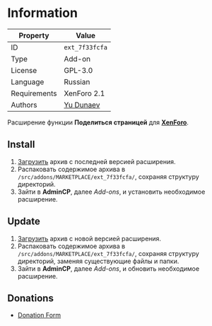 # Information

| Property     | Value                                              |
| ------------ | -------------------------------------------------- |
| ID           | `ext_7f33fcfa`                                     |
| Type         | Add-on                                             |
| License      | GPL-3.0                                            |
| Language     | Russian                                            |
| Requirements | XenForo 2.1                                        |
| Authors      | [Yu Dunaev](mailto:dun43v@gmail.com)               |

Расширение функции **Поделиться страницей** для [**XenForo**](https://xenforo.com).

## Install

1. [Загрузить](https://github.com/marketplace-xenforo/xenforo-ext-share-page/tags) архив с последней версией расширения.
2. Распаковать содержимое архива в `/src/addons/MARKETPLACE/ext_7f33fcfa/`, сохраняя структуру директорий.
3. Зайти в **AdminCP**, далее *Add-ons*, и установить необходимое расширение.

## Update

1. [Загрузить](https://github.com/marketplace-xenforo/xenforo-ext-share-page/tags) архив с новой версией расширения.
2. Распаковать содержимое архива в `/src/addons/MARKETPLACE/ext_7f33fcfa/`, сохраняя структуру директорий, заменяя существующие файлы и папки.
3. Зайти в **AdminCP**, далее *Add-ons*, и обновить необходимое расширение.

## Donations

- [Donation Form](https://donation-form.github.io/)
